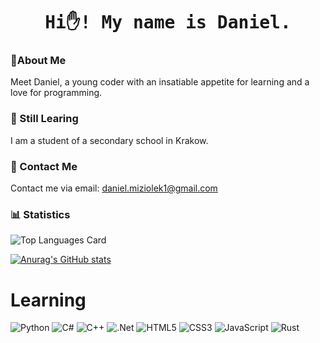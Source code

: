 <h1 align="center">
  <samp>Hi✋! My name is Daniel.</samp>
</h1>

### 📜About Me
Meet Daniel, a young coder with an insatiable appetite for learning and a love for programming.
### 🌱 Still Learing
I am a student of a secondary school in Krakow.
### 📨 Contact Me
Contact me via email: daniel.miziolek1@gmail.com
### 📊 Statistics
![Top Languages Card](https://github-readme-stats.vercel.app/api/top-langs/?username=Daniel-Miziolek&layout=compact&theme=tokyonight)


[![Anurag's GitHub stats](https://github-readme-stats.vercel.app/api?username=Daniel-Miziolek&show_icons=true&theme=tokyonight)](https://github.com/anuraghazra/github-readme-stats)


# Learning




![Python](https://img.shields.io/badge/python-3670A0?style=for-the-badge&logo=python&logoColor=ffdd54) ![C#](https://img.shields.io/badge/c%23-%23239120.svg?style=for-the-badge&logo=c-sharp&logoColor=white) ![C++](https://img.shields.io/badge/c++-%2300599C.svg?style=for-the-badge&logo=c%2B%2B&logoColor=white) ![.Net](https://img.shields.io/badge/.NET-5C2D91?style=for-the-badge&logo=.net&logoColor=white) ![HTML5](https://img.shields.io/badge/html5-%23E34F26.svg?style=for-the-badge&logo=html5&logoColor=white) ![CSS3](https://img.shields.io/badge/css3-%231572B6.svg?style=for-the-badge&logo=css3&logoColor=white) ![JavaScript](https://img.shields.io/badge/javascript-%23323330.svg?style=for-the-badge&logo=javascript&logoColor=%23F7DF1E)   ![Rust](https://img.shields.io/badge/rust-%23000000.svg?style=for-the-badge&logo=rust&logoColor=white)


















 





